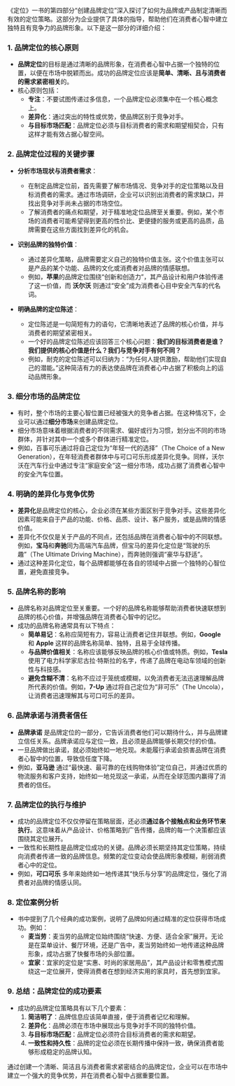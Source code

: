 《定位》一书的第四部分“创建品牌定位”深入探讨了如何为品牌或产品制定清晰而有效的定位策略。这部分为企业提供了具体的指导，帮助他们在消费者心智中建立独特且有竞争力的品牌形象。以下是这一部分的详细介绍：

### 1. **品牌定位的核心原则**
   - **品牌定位**的目标是通过清晰的品牌形象，在消费者心智中占据一个独特的位置，以便在市场中脱颖而出。成功的品牌定位应该是**简单、清晰、且与消费者的需求紧密相关**的。
   - 核心原则包括：
     - **专注**：不要试图传递过多信息，一个品牌定位必须集中在一个核心概念上。
     - **差异化**：通过突出的特性或优势，使品牌区别于竞争对手。
     - **与目标市场匹配**：品牌定位必须与目标消费者的需求和期望相契合，只有这样才能有效占据心智空间。

### 2. **品牌定位过程的关键步骤**
   - **分析市场现状与消费者需求**：
     - 在制定品牌定位前，首先需要了解市场情况、竞争对手的定位策略以及目标消费者的需求。通过市场调研，企业可以识别出消费者的需求缺口，并找出竞争对手尚未占据的市场空位。
     - 了解消费者的痛点和期望，对于精准地定位品牌至关重要。例如，某个市场的消费者可能希望得到更高的性价比、更便捷的服务或更高的品质，品牌需要在这些方面找到差异化的机会。

   - **识别品牌的独特价值**：
     - 通过差异化策略，品牌需要定义自己的独特价值主张。这个价值主张可以是产品的某个功能、品牌的文化或消费者对品牌的情感联想。
     - 例如，**苹果**的品牌定位围绕“创新和创造力”，其产品设计和用户体验传递了这一价值，而 **沃尔沃** 则通过“安全”成为消费者心目中安全汽车的代名词。

   - **明确品牌的定位陈述**：
     - 定位陈述是一句简短有力的语句，它清晰地表述了品牌的核心价值，并与消费者的期望紧密相关。
     - 一个好的品牌定位陈述应该回答三个核心问题：**我们的目标消费者是谁？我们提供的核心价值是什么？我们与竞争对手有何不同？**
     - 例如，耐克的定位陈述可以归纳为：“为任何人提供激励，帮助他们实现自己的潜能。”这种简洁有力的表达使品牌在消费者心中占据了积极向上的运动品牌形象。

### 3. **细分市场的品牌定位**
   - 有时，整个市场的主要心智位置已经被强大的竞争者占据。在这种情况下，企业可以通过**细分市场**来创建品牌定位。
   - 细分市场意味着根据消费者的不同需求、偏好或行为习惯，划分出不同的市场群体，并针对其中一个或多个群体进行精准定位。
   - 例如，百事可乐通过将自己定位为“年轻一代的选择”（The Choice of a New Generation），在年轻消费者群体中与可口可乐形成差异化竞争。同样，沃尔沃在汽车行业中通过专注“家庭安全”这一细分市场，成功占据了消费者心智中的安全汽车位置。

### 4. **明确的差异化与竞争优势**
   - **差异化**是品牌定位的核心，企业必须在某些方面区别于竞争对手。这些差异化因素可能来自于产品的功能、价格、品质、设计、客户服务，或是品牌的情感价值。
   - 差异化不仅仅是关于产品的不同点，还包括品牌在消费者心智中的不同联想。例如，**宝马**和**奔驰**同为高端汽车品牌，但宝马的差异化定位是“驾驶的乐趣”（The Ultimate Driving Machine），而奔驰则强调“豪华与舒适”。
   - 通过这种差异化定位，每个品牌都能够在各自的领域中占据一个独特的心智位置，避免直接竞争。

### 5. **品牌名称的影响**
   - 品牌名称对品牌定位至关重要。一个好的品牌名称能够帮助消费者快速联想到品牌的核心价值，并增强品牌在消费者心智中的记忆。
   - 成功的品牌名称通常具有以下特点：
     - **简单易记**：名称应简短有力，容易让消费者记住并联想。例如，**Google** 和 **Apple** 这样的品牌名称简单、独特，且易于全球传播。
     - **与品牌价值相关**：名称应该能够反映品牌的核心价值或特质。例如，**Tesla** 使用了电力科学家尼古拉·特斯拉的名字，传递了品牌在电动车领域的创新性与科技感。
     - **避免含糊不清**：名称不应过于笼统或模糊，以免消费者无法迅速理解品牌所代表的价值。例如，**7-Up** 通过将自己定位为“非可乐”（The Uncola），让消费者迅速理解其与可口可乐的差异。

### 6. **品牌承诺与消费者信任**
   - **品牌承诺** 是品牌定位的一部分，它告诉消费者他们可以期待什么，并与品牌建立信任关系。品牌承诺应与定位一致，且必须是品牌能够长期交付的价值。
   - 一旦品牌做出承诺，就必须始终如一地兑现。未能履行承诺会损害品牌在消费者心智中的位置，导致信任度下降。
   - 例如，**亚马逊** 通过“最快速、最可靠的在线购物体验”定位自己，并通过优质的物流服务和客户支持，始终如一地兑现这一承诺，从而在全球范围内赢得了消费者的信任。

### 7. **品牌定位的执行与维护**
   - 成功的品牌定位不仅仅停留在策略层面，还必须**通过各个接触点和业务环节来执行**。这意味着从产品设计、价格策略到广告传播，品牌的每一个决策都应该围绕其定位展开。
   - 一致性和长期性是品牌定位成功的关键。品牌必须长期坚持其定位策略，持续向消费者传递一致的品牌信息。频繁的定位变动会使品牌形象模糊，削弱消费者心中的定位。
   - 例如，**可口可乐** 多年来始终如一地传递其“快乐与分享”的品牌定位，强化了消费者对品牌的情感认同。

### 8. **定位案例分析**
   - 书中提到了几个经典的成功案例，说明了品牌如何通过精准的定位获得市场成功。例如：
     - **麦当劳**：麦当劳的品牌定位始终围绕“快速、方便、适合全家”展开。无论是在菜单设计、餐厅环境，还是广告中，麦当劳始终如一地传递这种品牌形象，成功占据了快餐市场的头部位置。
     - **宜家**：宜家的定位是“实惠、时尚的家居用品”，其产品设计和零售模式围绕这一定位展开，使得消费者在想到经济实用的家具时，首先想到宜家。

### 9. **总结：品牌定位的成功要素**
   - 成功的品牌定位策略具有以下几个要素：
     1. **简洁明了**：品牌信息应该简单直接，便于消费者记忆和理解。
     2. **差异化**：品牌必须在市场中展现出与竞争对手不同的独特价值。
     3. **与目标市场匹配**：品牌定位必须符合目标消费者的需求和期望。
     4. **一致性和持久性**：品牌的定位必须在长期传播中保持一致，确保消费者能够形成稳定的品牌认知。

通过创建一个清晰、简洁且与消费者需求紧密结合的品牌定位，企业可以在市场中建立一个强大的竞争优势，并在消费者心智中占据重要位置。